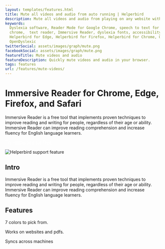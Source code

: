 ```yaml
---
layout: templates/features.html
title: Mute all videos and audio from auto running | Helperbird
description: Mute all videos and audio from playing on any website with Helperbird in two clicks.
keywords:
  Dyslexia software, Reader Mode for Google Chrome, speech to text for chrome, Text to speech for
  chrome,  text reader, Immersive Reader, dyslexia fonts, accessibility software, dyslexia software,
  Helperbird for Edge, Helperbird for Firefox, Helperbird for Chrome, Opendyslexic for Chrome,
  OpenDyslexic
twitterSocial: assets/images/graph/mute.png
facebookSocial: assets/images/graph/mute.png
featureTitle: Mute videos and audio
featureDescription: Quickly mute videos and audio in your browser.
tags: features
url: /features/mute-videos/
---
```


# Immersive Reader for Chrome, Edge, Firefox, and Safari

Immersive Reader is a free tool that implements proven techniques to improve reading and writing for
people, regardless of their age or ability. Immersive Reader can improve reading comprehension and
increase fluency for English language learners.

<a 
  class="px-8 py-3 border  text-base font-medium rounded-md text-white bg-indigo-600 hover:bg-indigo-700 " style="color: white;" 
  href="/pricing"> Try Helperbird for Free </a>

![Helperbird support feature](https://www.helperbird.com/assets/images/new/immersive-reader-for-chrome/immersive-reader-for-chrome.png)

## Intro

Immersive Reader is a free tool that implements proven techniques to improve reading and writing for
people, regardless of their age or ability. Immersive Reader can improve reading comprehension and
increase fluency for English language learners.

## Features

7 colors to pick from.

Works on websites and pdfs.

Syncs across machines
